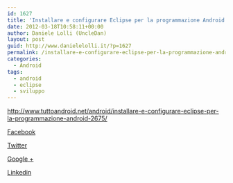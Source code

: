 ```yaml
---
id: 1627
title: 'Installare e configurare Eclipse per la programmazione Android. &#8211; Tutto Android'
date: 2012-03-18T10:58:11+00:00
author: Daniele Lolli (UncleDan)
layout: post
guid: http://www.danielelolli.it/?p=1627
permalink: /installare-e-configurare-eclipse-per-la-programmazione-android-tutto-android-03-2012.html
categories:
  - Android
tags:
  - android
  - eclipse
  - sviluppo
---
```

<http://www.tuttoandroid.net/android/installare-e-configurare-eclipse-per-la-programmazione-android-2675/>

<div class="container_share">
  <a href="http://www.facebook.com/sharer.php?u=http://www.danielelolli.it/installare-e-configurare-eclipse-per-la-programmazione-android-tutto-android-03-2012.html&t=Installare e configurare Eclipse per la programmazione Android. &#8211; Tutto Android" target="_blank" class="button_purab_share facebook"><span><i class="icon-facebook"></i></span>
  
  <p>
    Facebook
  </p></a> 
  
  <a href="http://twitter.com/share?url=http://www.danielelolli.it/installare-e-configurare-eclipse-per-la-programmazione-android-tutto-android-03-2012.html&text=Installare e configurare Eclipse per la programmazione Android. &#8211; Tutto Android" target="_blank" class="button_purab_share twitter"><span><i class="icon-twitter"></i></span>
  
  <p>
    Twitter
  </p></a> 
  
  <a href="https://plus.google.com/share?url=http://www.danielelolli.it/installare-e-configurare-eclipse-per-la-programmazione-android-tutto-android-03-2012.html" target="_blank" class="button_purab_share google-plus"><span><i class="icon-google-plus"></i></span>
  
  <p>
    Google +
  </p></a> 
  
  <a href="http://www.linkedin.com/shareArticle?mini=true&url=http://www.danielelolli.it/installare-e-configurare-eclipse-per-la-programmazione-android-tutto-android-03-2012.html&title=Installare e configurare Eclipse per la programmazione Android. &#8211; Tutto Android" target="_blank" class="button_purab_share linkedin"><span><i class="icon-linkedin"></i></span>
  
  <p>
    Linkedin
  </p></a>
</div>